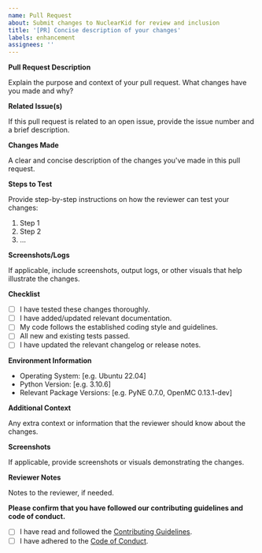 ```yaml
---
name: Pull Request
about: Submit changes to NuclearKid for review and inclusion
title: '[PR] Concise description of your changes'
labels: enhancement
assignees: ''
---
```


**Pull Request Description**

Explain the purpose and context of your pull request. What changes have you made and why?

**Related Issue(s)**

If this pull request is related to an open issue, provide the issue number and a brief description.

**Changes Made**

A clear and concise description of the changes you've made in this pull request.

**Steps to Test**

Provide step-by-step instructions on how the reviewer can test your changes:

1. Step 1
2. Step 2
3. ...

**Screenshots/Logs**

If applicable, include screenshots, output logs, or other visuals that help illustrate the changes.

**Checklist**

- [ ] I have tested these changes thoroughly.
- [ ] I have added/updated relevant documentation.
- [ ] My code follows the established coding style and guidelines.
- [ ] All new and existing tests passed.
- [ ] I have updated the relevant changelog or release notes.

**Environment Information**

- Operating System: [e.g. Ubuntu 22.04]
- Python Version: [e.g. 3.10.6]
- Relevant Package Versions: [e.g. PyNE 0.7.0, OpenMC 0.13.1-dev]

**Additional Context**

Any extra context or information that the reviewer should know about the changes.

**Screenshots**

If applicable, provide screenshots or visuals demonstrating the changes.

**Reviewer Notes**

Notes to the reviewer, if needed.

**Please confirm that you have followed our contributing guidelines and code of conduct.**

- [ ] I have read and followed the [Contributing Guidelines][contributing].
- [ ] I have adhered to the [Code of Conduct][code-of-conduct].

[contributing]: ../CONTRIBUTING.md
[code-of-conduct]: ../CODE_OF_CONDUCT.md
